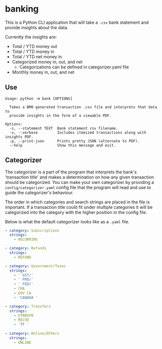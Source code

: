 # banking

This is a Python CLI application that will take a `.csv` bank statement and provide insights about the data.

Currently the insights are:
  * Total / YTD money out
  * Total / YTD money in
  * Total / YTD net money in
  * Categorized money in, out, and net
    * Categorizations can be defined in categorizer.yaml file
  * Monthly money in, out, and net

## Use

```
Usage: python -m bank [OPTIONS]

  Takes a BMO generated transaction .csv file and interprets that data to
  provide insights in the form of a viewable PDF.

Options:
  -s, --statement TEXT  Bank statement csv filename.
  -v, --verbose         Includes itemized transactions along with insights PDF.
  -p, --print-json      Prints pretty JSON (alternate to PDF).
  --help                Show this message and exit.
```

## Categorizer

The categorizer is a part of the program that interprets the bank's 'transaction title' and makes a determination on how any given transaction should be categorized. You can make your own categorizer by providing a `config/categorizer.yaml` config file that the program will read and use to guide the categorizer's behaviour.

The order in which categories and search strings are placed in the file is important. If a transaction title could fit under multiple categories it will be categorized into the category with the higher position in the config file.

Below is what the default categorizer looks like as a `.yaml` file.

``` yaml
- category: Subscriptions
  strings:
    - RECURRING

- category: Refunds
  strings:
    - REFUND

- category: Government/Taxes
  strings:
    - ' GST/'
    - ' PRO/'
    - ' FED/'
    - CRA
    - GOV CA
    - 'CANADA '

- category: Transfers
  strings:
    - ETRNSFR
    - RECVD
    - 'TF '
  
- category: Online/Others
  strings:
    - ONLINE
```